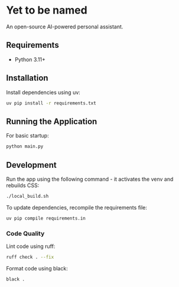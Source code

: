 # Yet to be named

An open-source AI-powered personal assistant.

## Requirements

- Python 3.11+

## Installation

Install dependencies using uv:

```bash
uv pip install -r requirements.txt
```

## Running the Application

For basic startup:

```bash
python main.py
```

## Development

Run the app using the following command - it activates the venv and rebuilds CSS:

```bash
./local_build.sh
```
To update dependencies, recompile the requirements file:

```bash
uv pip compile requirements.in
```

### Code Quality

Lint code using ruff:

```bash
ruff check . --fix
```

Format code using black:

```bash
black .
```
